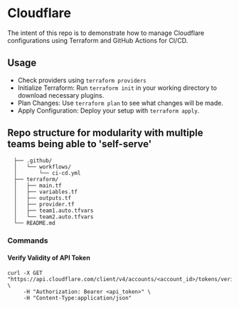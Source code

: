 # Cloudflare
The intent of this repo is to demonstrate how to manage Cloudflare configurations using Terraform and GitHub Actions for CI/CD.

## Usage
- Check providers using `terraform providers` 
- Initialize Terraform: Run `terraform init` in your working directory to download necessary plugins.
- Plan Changes: Use `terraform plan` to see what changes will be made.
- Apply Configuration: Deploy your setup with `terraform apply`.

##  Repo structure for modularity with multiple teams being able to 'self-serve'
```
  ├── .github/
  │   └── workflows/
  │       └── ci-cd.yml
  ├── terraform/
  │   ├── main.tf
  │   ├── variables.tf
  │   ├── outputs.tf
  │   ├── provider.tf
  │   ├── team1.auto.tfvars
  │   └── team2.auto.tfvars
  └── README.md
```

### Commands

#### Verify Validity of API Token
```
curl -X GET "https://api.cloudflare.com/client/v4/accounts/<account_id>/tokens/verify" \
     -H "Authorization: Bearer <api_token>" \
     -H "Content-Type:application/json"

```